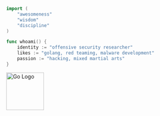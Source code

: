 ```go
import (
    "awesomeness"
    "wisdom"
    "discipline"
)

func whoami() {
	identity := "offensive security researcher"
	likes := "golang, red teaming, malware development"
	passion := "hacking, mixed martial arts"
}
```
<img src="https://github.com/user-attachments/assets/42165c57-cfb2-456a-b38e-4904a930e9b3" alt="Go Logo" width="100"/>
